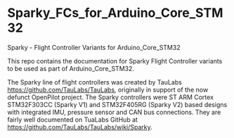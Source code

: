 # Sparky_FCs_for_Arduino_Core_STM32
Sparky - Flight Controller Variants for Arduino_Core_STM32

This repo contains the documentation for Sparky Flight Controller variants to be used as part of Arduino_Core_STM32.

The Sparky line of flight controllers was created by TauLabs https://github.com/TauLabs/TauLabs, originally in support of the now defunct OpenPilot project.  The Sparky controllers were ST ARM Cortex STM32F303CC (Sparky V1) and STM32F405RG (Sparky V2) based designs with integrated IMU, pressure sensor and CAN bus connections.  They are fairly well documented on TuaLabs GitHub at https://github.com/TauLabs/TauLabs/wiki/Sparky.
